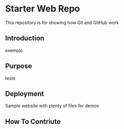 # Starter Web Repo

This repository is for showing how Git and GitHub work

## Introduction
 exemplo


## Purpose
teste

## Deployment

Sample website with plenty of files for demos

## How To Contriute